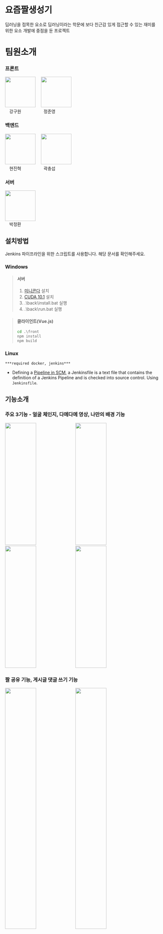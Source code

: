 # 요즘짤생성기

딥러닝을 접목한 요소로 딥러닝이라는 학문에 보다 친근감 있게 접근할 수 있는 재미를 위한 요소 개발에 중점을 둔 프로젝트

# 팀원소개

### 프론트

<img src="/uploads/95c86ac00bb9068fbaddfde923ea99f8/goo.jpg" width="100px" height="100px">&emsp;
<img src="/uploads/ba2a3448a0c37d1793d6c6ee48c57055/4.jpg" width="100px" height="100px">
<br>&emsp;강구원 &emsp;&emsp;&emsp;&emsp;&emsp;정준영

### 백엔드

<img src="/uploads/7640898ee20c5daec513d93820395bf8/2.jpg" width="100px" height="100px">&emsp;
<img src="/uploads/102c25d71feaf1951631d7100c99c180/3.jpg" width="100px" height="100px">
<br>&emsp;현진혁 &emsp;&emsp;&emsp;&emsp;&emsp;곽충섭

### 서버

<img src="/uploads/caba213988a96f88a9509cf2d29a3b9a/5.png" width="100px" height="100px">
<br>&emsp;박정환

## 설치방법

Jenkins 파이프라인을 위한 스크립트를 사용합니다. 해당 문서를 확인해주세요.

### Windows

> #### 서버
>
> 1. [미니콘다](https://docs.conda.io/en/latest/miniconda.html) 설치
> 2. [CUDA 10.1](https://developer.nvidia.com/cuda-10.1-download-archive-base) 설치
> 3. .\back\install.bat 실행
> 4. .\back\run.bat 실행

> #### 클라이언트(Vue.js)
>
> ```cmd
> cd .\front
> npm install
> npm build
> ```

### Linux

`***required docker, jenkins***`

- Defining a [Pipeline in SCM](https://www.jenkins.io/doc/book/pipeline/getting-started#defining-a-pipeline-in-scm),
  a Jenkinsfile is a text file that contains the definition of a Jenkins Pipeline and is checked into source control. Using `Jenkinsfile`.

## 기능소개

### 주요 3기능 - 얼굴 체인지, 다메다메 영상, 나만의 배경 기능

<img src="/uploads/4676e702c6057b830a69b737c6bd6153/1.gif" width="45%" height="400"></img>
<img src="/uploads/32af7c3d15bb992614cf69c004f429e3/2.gif" width="45%" height="400"></img>
<img src="/uploads/6f2cb9d337511a82cf8d02525fba5e73/3.gif" width="45%" height="400"></img>
<img src="/uploads/6d568150ae68cff9155e4a05237edc5c/4.gif" width="45%" height="400"></img>

### 짤 공유 기능, 게시글 댓글 쓰기 기능

<img src="/uploads/2780bc02d80e99e51493a4c5927bc05e/5.gif" width="45%"></img>
<img src="/uploads/d8b79ac593b0ec3472fc7fa349167063/6.gif" width="45%"></img>

## 기여

Pull & Merge Request 요청을 환영합니다.

주요 변경 사항은 먼저 문제를 열어 변경하고자 하는 사항에 대해 논의하십시오.

(필요에 따라 테스트를 업데이트하십시오.)

## License

[MIT](https://choosealicense.com/licenses/mit/)
